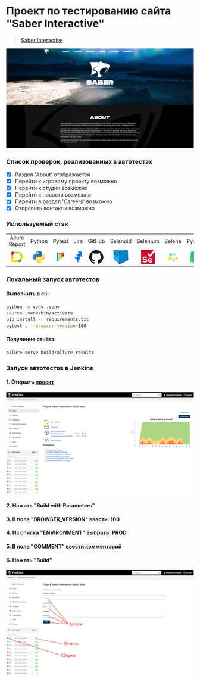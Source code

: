 # Проект по тестированию сайта "Saber Interactive"
> <a target="_blank" href="https://cyber.games/">Saber Interactive</a>

![main page screenshot](/qa_guru_python_8_15/pictures/main_page.jpg)

### Список проверок, реализованных в автотестах

- [x] Раздел 'About' отображается
- [x] Перейти к игровому проекту возможно
- [x] Перейти к студии возможно
- [x] Перейти к новости возможно
- [x] Перейти в раздел 'Careers' возможно
- [x] Отправить контакты возможно

[//]: # (### Тест-кейсы)

[//]: # ()
[//]: # (![main page screenshot]&#40;/qa_guru_python_8_15/pictures/test-case-mind-map.png&#41;)

### Используемый стэк


<table style="text-align: center">
<tr style="border: none">
<td style="border: none">Allure Report</td>
<td style="border: none">Python</td>
<td style="border: none">Pytest</td>
<td style="border: none">Jira</td>
<td style="border: none">GitHub</td>
<td style="border: none">Selenoid</td>
<td style="border: none">Selenium</td>
<td style="border: none">Selene</td>
<td style="border: none">Pycharm</td>
<td style="border: none">Telegram</td>
<td style="border: none">Allure TestOps</td>
</tr>
<tr style="border: none">
<td style="border: none"><img title="Allure Report" src="qa_guru_python_8_15/pictures/icons/Allure_Report.png" height="40" width="40"/></td>
<td style="border: none" ><img title="Python" src="qa_guru_python_8_15/pictures/icons/python-original.svg" height="40" width="40"/></td>
<td style="border: none"><img title="Pytest" src="qa_guru_python_8_15/pictures/icons/pytest-original.svg" height="40" width="40"/></td>
<td style="border: none"><img title="Jira" src="qa_guru_python_8_15/pictures/icons/jira-original.svg" height="40" width="40"/></td>
<td style="border: none"><img title="GitHub" src="qa_guru_python_8_15/pictures/icons/github-original.svg" height="40" width="40"/></td>
<td style="border: none"><img title="Selenoid" src="qa_guru_python_8_15/pictures/icons/selenoid.png" height="40" width="40"/></td>
<td style="border: none"><img title="Selenium" src="qa_guru_python_8_15/pictures/icons/selenium-original.svg" height="40" width="40"/></td>
<td style="border: none"><img title="Selene" src="qa_guru_python_8_15/pictures/icons/selene.png" height="40" width="40"/></td>
<td style="border: none"><img title="Pycharm" src="qa_guru_python_8_15/pictures/icons/pycharm.png" height="40" width="40"/></td>
<td style="border: none"><img title="Telegram" src="qa_guru_python_8_15/pictures/icons/tg.png" height="40" width="40"/></td>
<td style="border: none"><img title="Allure TestOps" src="qa_guru_python_8_15/pictures/icons/AllureTestOps.png" height="40" width="40"/></td>

</tr>
</table>


### Локальный запуск автотестов

#### Выполнить в cli:
```bash
python -m venv .venv
source .venv/bin/activate
pip install -r requirements.txt
pytest . --browser-version=100
```

#### Получение отчёта:
```bash
allure serve build/allure-results
```

### Запуск автотестов в Jenkins

#### 1. Открыть <a target="_blank" href="https://jenkins.autotests.cloud/job/Saber-Interactive-Auto-Tests/">проект</a>

![jenkins project main page](qa_guru_python_8_15/pictures/jenkins_project_main_page.png)

#### 2. Нажать "Build with Parameters"
#### 3. В поле "BROWSER_VERSION" ввести: 100
#### 4. Из списка "ENVIRONMENT" выбрать: PROD
#### 5. В поле "COMMENT" ввести комментарий
#### 6. Нажать "Build"

![jenkins_build](qa_guru_python_8_15/pictures/jenkins_build.png)